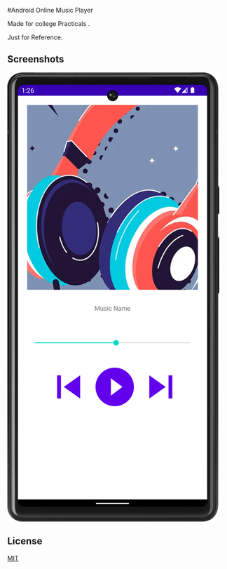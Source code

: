 
#Android  Online Music Player

Made for college Practicals .

Just for Reference.



## Screenshots

![App Screenshot](https://raw.githubusercontent.com/yashz05/android_music_player/main/Screenshot_20230207_132703.png)


## License

[MIT](https://choosealicense.com/licenses/mit/)


